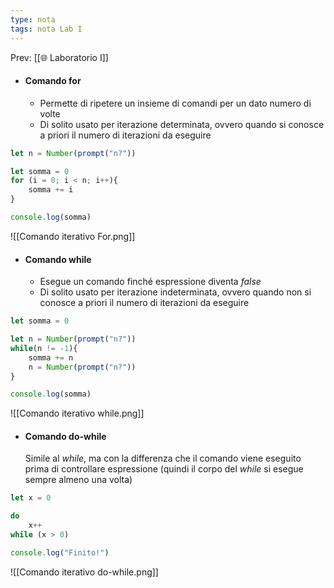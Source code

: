 ```yaml
---
type: nota
tags: nota Lab I
---
```


Prev: [[🌐 Laboratorio I]]

- #### Comando for
	- Permette di ripetere un insieme di comandi per un dato numero di volte
	- Di solito usato per iterazione determinata, ovvero quando si conosce a priori il numero di iterazioni da eseguire

```javascript
let n = Number(prompt("n?"))

let somma = 0
for (i = 0; i < n; i++){
	somma += i
}

console.log(somma)
```
![[Comando iterativo For.png]]

- #### Comando while
	- Esegue un comando finché espressione diventa _false_
	- Di solito usato per iterazione indeterminata, ovvero quando non si conosce a priori il numero di iterazioni da eseguire

```javascript
let somma = 0

let n = Number(prompt("n?"))
while(n != -1){
	somma += n
	n = Number(prompt("n?"))
}

console.log(somma)
```

![[Comando iterativo while.png]]

- #### Comando do-while
	Simile al _while_, ma con la differenza che il comando viene eseguito prima di controllare espressione (quindi il corpo del _while_ si esegue sempre almeno una volta)

```javascript
let x = 0

do
	x++
while (x > 0)

console.log("Finito!")
```

![[Comando iterativo do-while.png]]